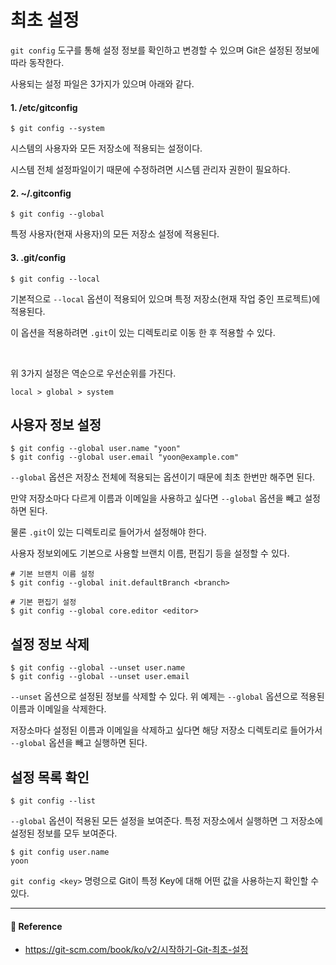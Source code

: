 # 최초 설정  

`git config` 도구를 통해 설정 정보를 확인하고 변경할 수 있으며 Git은 설정된 정보에 따라 동작한다.  

사용되는 설정 파일은 3가지가 있으며 아래와 같다.  

#### 1. /etc/gitconfig  

```git
$ git config --system
```

시스템의 사용자와 모든 저장소에 적용되는 설정이다.  

시스템 전체 설정파일이기 때문에 수정하려면 시스템 관리자 권한이 필요하다.  

#### 2. ~/.gitconfig  

```git
$ git config --global
```

특정 사용자(현재 사용자)의 모든 저장소 설정에 적용된다.  

#### 3. .git/config  

```git
$ git config --local
```

기본적으로 `--local` 옵션이 적용되어 있으며 특정 저장소(현재 작업 중인 프로젝트)에 적용된다.  

이 옵션을 적용하려면 `.git`이 있는 디렉토리로 이동 한 후 적용할 수 있다.  

<br/>

위 3가지 설정은 역순으로 우선순위를 가진다.  

```text
local > global > system
```

## 사용자 정보 설정  

```git
$ git config --global user.name "yoon"
$ git config --global user.email "yoon@example.com"
```

`--global` 옵션은 저장소 전체에 적용되는 옵션이기 때문에 최초 한번만 해주면 된다.  

만약 저장소마다 다르게 이름과 이메일을 사용하고 싶다면 `--global` 옵션을 빼고 설정하면 된다.  

물론 `.git`이 있는 디렉토리로 들어가서 설정해야 한다.  

사용자 정보외에도 기본으로 사용할 브랜치 이름, 편집기 등을 설정할 수 있다.  

```git
# 기본 브랜치 이름 설정
$ git config --global init.defaultBranch <branch>

# 기본 편집기 설정
$ git config --global core.editor <editor>
```

## 설정 정보 삭제  

```git
$ git config --global --unset user.name
$ git config --global --unset user.email
```

`--unset` 옵션으로 설정된 정보를 삭제할 수 있다. 위 예제는 `--global` 옵션으로 적용된 이름과 이메일을 삭제한다.  

저장소마다 설정된 이름과 이메일을 삭제하고 싶다면 해당 저장소 디렉토리로 들어가서 `--global` 옵션을 빼고 실행하면 된다.  

## 설정 목록 확인  

```git
$ git config --list
```

`--global` 옵션이 적용된 모든 설정을 보여준다. 특정 저장소에서 실행하면 그 저장소에 설정된 정보를 모두 보여준다.  

```git
$ git config user.name
yoon
```

`git config <key>` 명령으로 Git이 특정 Key에 대해 어떤 값을 사용하는지 확인할 수 있다.  

---

#### 📌 Reference  

- <https://git-scm.com/book/ko/v2/시작하기-Git-최초-설정>